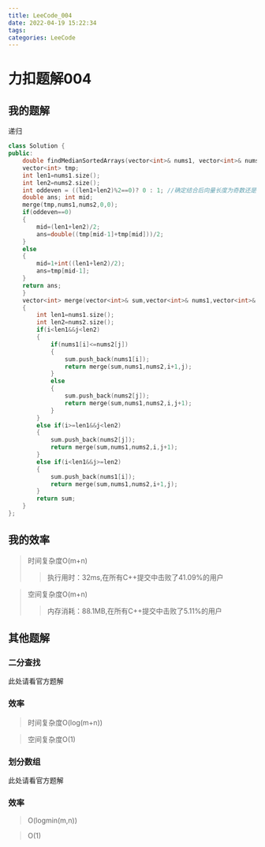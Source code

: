```yaml
---
title: LeeCode_004
date: 2022-04-19 15:22:34
tags:
categories: LeeCode
---
```


# 力扣题解004
## 我的题解
递归
```C++
class Solution {
public:
    double findMedianSortedArrays(vector<int>& nums1, vector<int>& nums2) {
    vector<int> tmp; 
    int len1=nums1.size();
    int len2=nums2.size();
    int oddeven = ((len1+len2)%2==0)? 0 : 1; //确定结合后向量长度为奇数还是偶数
    double ans; int mid;
    merge(tmp,nums1,nums2,0,0);
    if(oddeven==0)
    {
        mid=(len1+len2)/2;
        ans=double((tmp[mid-1]+tmp[mid]))/2;
    }
    else
    {
        mid=1+int((len1+len2)/2);
        ans=tmp[mid-1];
    }
    return ans;
    }
    vector<int> merge(vector<int>& sum,vector<int>& nums1,vector<int>& nums2,int i,int j) //递归结合
    {
        int len1=nums1.size();
        int len2=nums2.size();
        if(i<len1&&j<len2)
        {
            if(nums1[i]<=nums2[j])
            {
                sum.push_back(nums1[i]);
                return merge(sum,nums1,nums2,i+1,j);
            }
            else
            {
                sum.push_back(nums2[j]);
                return merge(sum,nums1,nums2,i,j+1);
            }
        }
        else if(i>=len1&&j<len2)
        {
            sum.push_back(nums2[j]);
            return merge(sum,nums1,nums2,i,j+1);
        }
        else if(i<len1&&j>=len2)
        {
            sum.push_back(nums1[i]);
            return merge(sum,nums1,nums2,i+1,j);
        }
        return sum;
    }
};
```
## 我的效率
>时间复杂度O(m+n)
>>执行用时：32ms,在所有C++提交中击败了41.09%的用户

>空间复杂度O(m+n)
>>内存消耗：88.1MB,在所有C++提交中击败了5.11%的用户

## 其他题解
### 二分查找
此处请看官方题解

### 效率
>时间复杂度O(log(m+n))

>空间复杂度O(1)

### 划分数组
此处请看官方题解

### 效率
>O(log⁡min⁡(m,n))

>O(1)
